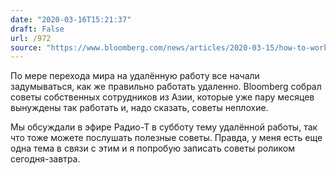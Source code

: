 ```yaml
---
date: "2020-03-16T15:21:37"
draft: False
url: /972
source: "https://www.bloomberg.com/news/articles/2020-03-15/how-to-work-from-home-tips-on-staying-healthy-sane-productive"
---
```


По мере перехода мира на удалённую работу все начали задумываться, как же правильно работать удаленно. Bloomberg собрал советы собственных сотрудников из Азии, которые уже пару месяцев вынуждены так работать и, надо сказать, советы неплохие.

Мы обсуждали в эфире Радио-Т в субботу тему удалённой работы, так что тоже можете послушать полезные советы. Правда, у меня есть еще одна тема в связи с этим и я попробую записать советы роликом сегодня-завтра.
